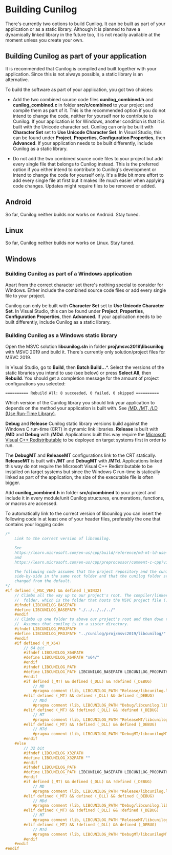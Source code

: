 
# Building Cunilog

There's currently two options to build Cunilog. It can be built as part of your application or as a static library. Although it is planned to have a dynamically linked library in the future too, it is not readily available at the moment unless you create your own.

## Building Cunilog as part of your application

It is recommended that Cunilog is compiled and built together with your application. Since this is not always possible, a static library is an alternative.

To build the software as part of your application, you got two choices:

- Add the two combined source code files __cunilog_combined.h__ and
	__cunilog_combined.c__ in folder __src/c/combined__ to your project and compile them as 	part of it. This is the recommended option if you do not intend to change the code, neither for yourself nor to contribute to Cunilog. If your application is for Windows, another condition is that it is built with the Unicode character set. Cunilog can only be built with __Character Set__ set to __Use Unicode Character Set__. In Visual Studio, this can be found under __Project__, __Properties__, __Configuration Properties__, then __Advanced__. If your application needs to be built differently, include Cunilog as a static library.
	
- Do not add the two combined source code files to your project but add every
	single file that belongs to Cunilog instead. This is the preferred option
	if you either intend to contribute to Cunilog's development or intend to
	change the code for yourself only. It's a little bit more effort to add
	every single file at first but it makes life much easier when applying code
	changes. Updates might require files to be removed or added.

## Android

So far, Cunilog neither builds nor works on Android. Stay tuned.

## Linux

So far, Cunilog neither builds nor works on Linux. Stay tuned.

## Windows

### Building Cunilog as part of a Windows application

Apart from the correct character set there's nothing special to consider for Windows. Either include the combined source code files or add every single file to your project.

Cunilog can only be built with __Character Set__ set to __Use Unicode Character Set__. In Visual Studio, this can be found under __Project__, __Properties__, __Configuration Properties__, then __Advanced__. If your application needs to be built differently, include Cunilog as a static library.

### Building Cunilog as a Windows static library

Open the MSVC solution __libcunilog.sln__ in folder __proj\msvc2019\libcunilog__ with MSVC 2019 and build it. There's currently only solution/project files for MSVC 2019.

In Visual Studio, go to __Build__, then __Batch Build...__*. Select the versions of the static libraries you intend to use (see below) or press __Select All__, then __Rebuild__. You should get a completion message for the amount of project configurations you selected:
```
========== Rebuild All: 8 succeeded, 0 failed, 0 skipped ==========
```

Which version of the Cunilog library you should link your application to depends on the method your application is built with. See [/MD, /MT, /LD (Use Run-Time Library)](https://learn.microsoft.com/en-us/cpp/build/reference/md-mt-ld-use-run-time-library?view=msvc-170).

__Debug__ and __Release__ Cunilog static library versions build against the Windows C run-time (CRT) in dynamic link libraries. __Release__ is built with __/MD__ and __Debug__ with __/MDd__. Applications built this way require the [Microsoft Visual C++ Redistributable](https://learn.microsoft.com/en-us/cpp/windows/latest-supported-vc-redist?view=msvc-170) to be deployed on target systems first in order to run.

The __DebugMT__ and __ReleaseMT__ configurations link to the CRT statically. __ReleaseMT__ is built with __/MT__ and __DebugMT__ with __/MTd__. Applications linked this way do not require the Microsoft Visual C++ Redistributable to be installed on target systems but since the Windows C run-time is statically linked as part of the application, the size of the executable file is often bigger.

Add __cunilog_combined.h__ in folder __src/c/combined__ to your project and include it in every module/unit Cunilog structures, enumerations, functions, or macros are accessed.

To automatically link to the correct version of libcunilog you can insert the following code in at least one of your header files, preferably the one that contains your logging code:
```C
/*
	Link to the correct version of libcunilog.

	See
	https://learn.microsoft.com/en-us/cpp/build/reference/md-mt-ld-use-run-time-library?view=msvc-170
	and
	https://learn.microsoft.com/en-us/cpp/preprocessor/comment-c-cpp?view=msvc-170 .

	The following code assumes that the project repository and the cunilog repository rest
	side-by-side in the same root folder and that the cunilog folder structure hasn't been
	changed from the default.
*/
#if defined (_MSC_VER) && defined (_WIN32)
	// Climbs all the way up to our project's root. The compiler/linker starts in our project
	//	folder, which is the folder that hosts the MSVC project file (.vcxproj).
	#ifndef LIBCUNILOG_BASEPATH
	#define LIBCUNILOG_BASEPATH "./../../../../"
	#endif
	// Climbs up one folder to above our project's root and then down to our cunilog solution.
	//	Assumes that cunilog is in a sister directory.
	#ifndef LIBCUNILOG_PROJPATH
	#define LIBCUNILOG_PROJPATH "../cunilog/proj/msvc2019/libcunilog/"
	#endif
	#if defined (_M_X64)
		// 64 bit
		#ifndef LIBCUNILOG_X64PATH
		#define LIBCUNILOG_X64PATH "x64/"
		#endif
		#ifndef LIBCUNILOG_PATH
		#define LIBCUNILOG_PATH LIBCUNILOG_BASEPATH LIBCUNILOG_PROJPATH LIBCUNILOG_X64PATH
		#endif
		#if defined (_MT) && defined (_DLL) && !defined (_DEBUG)
			// MD
			#pragma comment (lib, LIBCUNILOG_PATH "Release/libcunilog.lib")
		#elif defined (_MT) && defined (_DLL) && defined (_DEBUG)
			// MDd
			#pragma comment (lib, LIBCUNILOG_PATH "Debug/libcunilog.lib")
		#elif defined (_MT) && !defined (_DLL) && !defined (_DEBUG)
			// MT
			#pragma comment (lib, LIBCUNILOG_PATH "ReleaseMT/libcunilogMT.lib")
		#elif defined (_MT) && !defined (_DLL) && defined (_DEBUG)
			// MTd
			#pragma comment (lib, LIBCUNILOG_PATH "DebugMT/libcunilogMT.lib")
		#endif
	#else
		// 32 bit
		#ifndef LIBCUNILOG_X32PATH
		#define LIBCUNILOG_X32PATH ""
		#endif
		#ifndef LIBCUNILOG_PATH
		#define LIBCUNILOG_PATH LIBCUNILOG_BASEPATH LIBCUNILOG_PROJPATH LIBCUNILOG_X32PATH
		#endif
		#if defined (_MT) && defined (_DLL) && !defined (_DEBUG)
			// MD
			#pragma comment (lib, LIBCUNILOG_PATH "Release/libcunilog.lib")
		#elif defined (_MT) && defined (_DLL) && defined (_DEBUG)
			// MDd
			#pragma comment (lib, LIBCUNILOG_PATH "Debug/libcunilog.lib")
		#elif defined (_MT) && !defined (_DLL) && !defined (_DEBUG)
			// MT
			#pragma comment (lib, LIBCUNILOG_PATH "ReleaseMT/libcunilogMT.lib")
		#elif defined (_MT) && !defined (_DLL) && defined (_DEBUG)
			// MTd
			#pragma comment (lib, LIBCUNILOG_PATH "DebugMT/libcunilogMT.lib")
		#endif
	#endif
#endif
```
